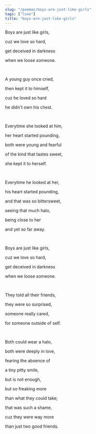 ```yaml
---
slug: "/poemas/boys-are-just-like-girls"
tags: ["love"]
title: "boys-are-just-like-girls"
---
```

Boys are just like girls,

cuz we love so hard,

get deceived in darkness

when we loose someone.

&nbsp;

A young guy once cried,

then kept it to himself,

cuz he loved so hard

he didn't own his chest.

&nbsp;

Everytime she looked at him,

her heart started pounding,

both were young and fearful

of the kind that tastes sweet,

she kept it to herself.

&nbsp;

Everytime he looked at her,

his heart started pounding,

and that was so bittersweet,

seeing that much halo,

being close to her

and yet so far away.

&nbsp;

Boys are just like girls,

cuz we love so hard,

get deceived in darkness

when we loose someone.

&nbsp;

They told all their friends,

they were so surprised,

someone really cared,

for someone outside of self.

&nbsp;

Both could wear a halo,

both were deeply in love,

fearing the absence of

a tiny pitty smile,

but is not enough,

but so freaking more

than what they could take;

that was such a shame,

cuz they were way more

than just two good friends.